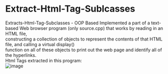 # Extract-Html-Tag-Sublcasses
Extracts-Html-Tag-Subclasses - OOP Based
Implemented a part of a text-based Web browser program (only source.cpp) that works by reading in an HTML file,   
constructing a collection of objects to represent the contents of that HTML file, and calling a virtual display()  
function on all of these objects to print out the web page and identify all of the hyperlinks.  
Html Tags extracted in this program:  
![image](https://user-images.githubusercontent.com/64340009/138238293-22bd1f29-0cfb-4086-a815-58c1192779f3.png)
